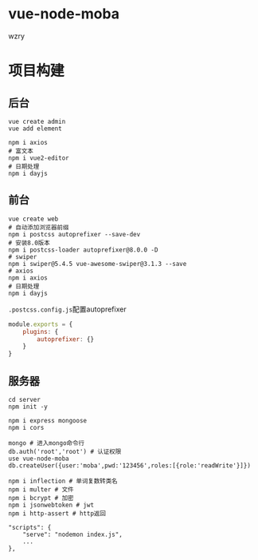 # vue-node-moba
wzry

# 项目构建
## 后台
```shell
vue create admin
vue add element

npm i axios
# 富文本
npm i vue2-editor
# 日期处理
npm i dayjs 
```

## 前台
```shell
vue create web
# 自动添加浏览器前缀
npm i postcss autoprefixer --save-dev 
# 安装8.0版本
npm i postcss-loader autoprefixer@8.0.0 -D
# swiper
npm i swiper@5.4.5 vue-awesome-swiper@3.1.3 --save
# axios
npm i axios
# 日期处理
npm i dayjs
```
`.postcss.config.js`配置autoprefixer
```js
module.exports = {
    plugins: {
        autoprefixer: {}
    }
}
```

## 服务器
```shell
cd server
npm init -y

npm i express mongoose
npm i cors

mongo # 进入mongo命令行
db.auth('root','root') # 认证权限
use vue-node-moba
db.createUser({user:'moba',pwd:'123456',roles:[{role:'readWrite'}]})

npm i inflection # 单词复数转类名
npm i multer # 文件
npm i bcrypt # 加密
npm i jsonwebtoken # jwt
npm i http-assert # http返回
```

```shell
"scripts": {
    "serve": "nodemon index.js",
    ...
},
```